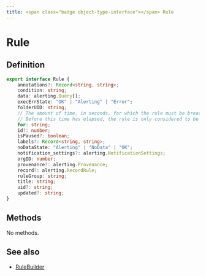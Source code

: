```yaml
---
title: <span class="badge object-type-interface"></span> Rule
---
```

# <span class="badge object-type-interface"></span> Rule

## Definition

```typescript
export interface Rule {
	annotations?: Record<string, string>;
	condition: string;
	data: alerting.Query[];
	execErrState: "OK" | "Alerting" | "Error";
	folderUID: string;
	// The amount of time, in seconds, for which the rule must be breached for the rule to be considered to be Firing.
	// Before this time has elapsed, the rule is only considered to be Pending.
	for: string;
	id?: number;
	isPaused?: boolean;
	labels?: Record<string, string>;
	noDataState: "Alerting" | "NoData" | "OK";
	notification_settings?: alerting.NotificationSettings;
	orgID: number;
	provenance?: alerting.Provenance;
	record?: alerting.RecordRule;
	ruleGroup: string;
	title: string;
	uid?: string;
	updated?: string;
}

```
## Methods

No methods.
## See also

 * <span class="badge builder"></span> [RuleBuilder](./builder-RuleBuilder.md)
